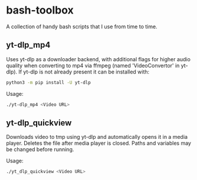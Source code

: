 # bash-toolbox
A collection of handy bash scripts that I use from time to time.

## yt-dlp_mp4
Uses yt-dlp as a downloader backend, with additional flags for higher audio quality when converting to mp4 via ffmpeg (named 'VideoConvertor' in yt-dlp).
If yt-dlp is not already present it can be installed with:
```bash
python3 -m pip install -U yt-dlp
```
Usage:
```bash
./yt-dlp_mp4 <Video URL>
```

## yt-dlp_quickview
Downloads video to tmp using yt-dlp and automatically opens it in a media player. Deletes the file after media player is closed. Paths and variables may be changed before running.

Usage:
```bash
./yt_dlp_quickview <Video URL>
```

